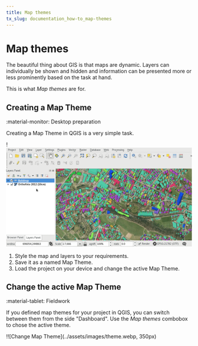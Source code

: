 ```yaml
---
title: Map themes
tx_slug: documentation_how-to_map-themes
---
```


# Map themes

The beautiful thing about GIS is that maps are dynamic.
Layers can individually be shown and hidden and information can be presented more or less prominently based on the task at hand.

This is what *Map themes* are for.

## Creating a Map Theme
:material-monitor: Desktop preparation

Creating a Map Theme in QGIS is a very simple task.

!![Map Theme Configuration](../../assets/images/map_themes_configuration.gif)

1. Style the map and layers to your requirements.
2. Save it as a named Map Theme.
3. Load the project on your device and change the active Map Theme.

## Change the active Map Theme
:material-tablet: Fieldwork

If you defined map themes for your project in QGIS, you can switch between them from the side "Dashboard".
Use the *Map themes* combobox to chose the active theme.

!![Change Map Theme](../assets/images/theme.webp, 350px)

